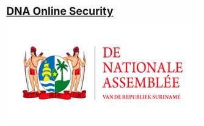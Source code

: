 # [DNA Online Security](https://kc-donk.github.io/)

![logotype](https://raw.githubusercontent.com/KC-Donk/KC-Donk.github.io/main/logotype.png)
